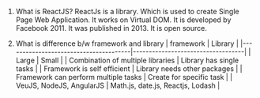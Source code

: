 1. What is ReactJS?
   ReactJs is a library.
   Which is used to create Single Page Web Application.
   It works on Virtual DOM.
   It is developed by Facebook 2011.
   It was published in 2013.
   It is open source.

2. What is difference b/w framework and library
   | framework | Library |
   |---------------------------------------|-----------------------------------|
   | Large | Small |
   | Combination of multiple libraries | Library has single tasks |
   | Framework is self efficient | Library needs other packages |
   | Framework can perform multiple tasks | Create for specific task |
   | VeuJS, NodeJS, AngularJS | Math.js, date.js, Reactjs, Lodash |
